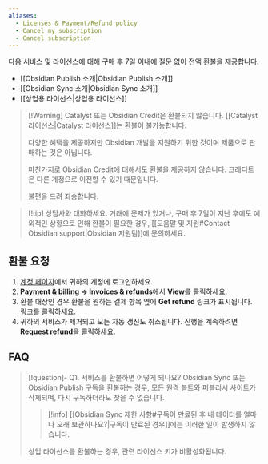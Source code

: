```yaml
---
aliases:
  - Licenses & Payment/Refund policy
  - Cancel my subscription
  - Cancel subscription
---
```


다음 서비스 및 라이선스에 대해 구매 후 7일 이내에 질문 없이 전액 환불을 제공합니다.

- [[Obsidian Publish 소개|Obsidian Publish 소개]]
- [[Obsidian Sync 소개|Obsidian Sync 소개]]
- [[상업용 라이선스|상업용 라이선스]]

> [!Warning] Catalyst 또는 Obsidian Credit은 환불되지 않습니다.
> [[Catalyst 라이선스|Catalyst 라이선스]]는 환불이 불가능합니다.
> 
> 다양한 혜택을 제공하지만 Obsidian 개발을 지원하기 위한 것이며 제품으로 판매하는 것은 아닙니다.
> 
> 마찬가지로 Obsidian Credit에 대해서도 환불을 제공하지 않습니다. 크레디트은 다른 계정으로 이전할 수 있기 때문입니다.
> 
> 불편을 드려 죄송합니다.

> [!tip] 상담사와 대화하세요.
> 거래에 문제가 있거나, 구매 후 7일이 지난 후에도 예외적인 상황으로 인해 환불이 필요한 경우, [[도움말 및 지원#Contact Obsidian support|Obsidian 지원팀]]에 문의하세요.

## 환불 요청

1. [계정 페이지](https://obsidian.md/account)에서 귀하의 계정에 로그인하세요.
2. **Payment & billing → Invoices & refunds**에서 **View**를 클릭하세요.
3. 환불 대상인 경우 환불을 원하는 결제 항목 옆에 **Get refund** 링크가 표시됩니다. 링크를 클릭하세요. 
4. 귀하의 서비스가 제거되고 모든 자동 갱신도 취소됩니다. 진행을 계속하려면 **Request refund**을 클릭하세요.

## FAQ

> [!question]- Q1. 서비스를 환불하면 어떻게 되나요?
> Obsidian Sync 또는 Obsidian Publish 구독을 환불하는 경우, 모든 원격 볼트와 퍼블리시 사이트가 삭제되며, 다시 구독하더라도 찾을 수 없습니다.
>
> >[!info] [[Obsidian Sync 제한 사항#구독이 만료된 후 내 데이터를 얼마나 오래 보관하나요?|구독이 만료된 경우]]에는 이러한 일이 발생하지 않습니다.
>
> 상업 라이선스를 환불하는 경우, 관련 라이선스 키가 비활성화됩니다.
